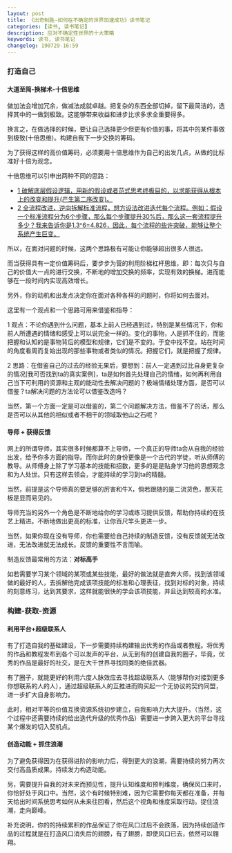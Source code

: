 ```yaml
---
layout: post
title: 《出奇制胜-如何在不确定的世界加速成功》读书笔记
categories: [读书, 读书笔记]
description: 应对不确定性世界的十大策略
keywords: 读书, 读书笔记
changelog: 190729-16:59 
---
```


### 打造自己

#### 大道至简-换梯术-十倍思维


做加法会增加冗余，做减法成就卓越。把复杂的东西全部切掉，留下最简洁的，选择其中的一做到极致。这能够带来收益和进步比求多求全重要得多。

换言之，在做选择的时候，要让自己选择更少但更有价值的事，将其中的某件事做到极致(十倍思维)。构建自我下一步交换的筹码。

为了获得这样的高价值筹码，必须要用十倍思维作为自己的出发几点，从做的比标准好十倍为观念。

十倍思维可以引申出两种不同的思路：

- <u>1 破解底层假设逻辑，用新的假设或者范式思考终极目的，以求能获得从根本上的改变和提升(产生第二序改变)。</u>
- <u>2 全流程改进，逆向拆解标准流程，想方设法改进迭代每个流程。例如：假设一个标准流程分为6个步骤，那么每个步骤提升30%后，那么这一套流程提升多少？我来告诉你是1.3^6=4.826，因此，每个流程的些许突破，能够让整个系统产生巨变。</u>

所以，在面对问题的时候，这两个思路极有可能让你能够超出很多人很远。

而当获得具有一定价值筹码后，要步步为营的利用阶梯杠杆思维，即：每次只与自己的价值大一点的进行交换，不断地的增加交换的频率，实现有效的换梯。进而能够在一段时间内实现高效增长。

另外，你的动机和出发点决定你在面对各种各样的问题时，你将如何去面对。

这里有一个观点和一个思路可用来借鉴和指导：

1 观点：不论你遇到什么问题，基本上前人已经遇到过，特别是某些情况下，你和前人所遭遇的情绪和感受上可以说完全一样的。变化的事物，人是抓不住的，而能把握和认知的是事物背后的模型和规律，它们是不变的。于变中找不变。站在时间的角度看周而复始出现的那些事物或者类似的情况。把握它们，就是把握了规律。

2 思路：在借鉴自己的过去的经验无果后，要想到：前人一定遇到过比自身更复杂的情况[我可否找到ta的真实案例]，ta是如何首先处理自己的情绪，如何再利用自己当下可利用的资源和主观的能动性去解决问题的？极端情绪处理方面，是否可以借鉴？ta解决问题的方法论可以借鉴改造吗？

当然，第一个方面一定是可以借鉴的，第二个问题解决方法，借鉴不了的话，那么是否可以从其他的相似或者不相干的领域取他山之石呢？
  
#### 导师 + 获得反馈

网上的所谓导师，其实很多时候都算不上导师，一个真正的导师ta会从自我的经验出发，给予你多方面的指导。而你此时的身份更像是一个古代的学徒，听从师傅的教导。从师傅身上除了学习基本的技能和招数，更多的是是贴身学习他的思想观念和为人处世。只有这样去领会，才能持续的学习到ta的精髓。

当然，前提是这个导师真的要足够的厉害和牛X，倘若跟随的是二流货色，那天花板是显而易见的。

导师充当的另外一个角色是不断地给你的学习或练习提供反馈，帮助你持续的在技艺上精进。不断地做出更高的标准，让你百尺竿头更进一步。

当然，如果你现在没有导师，你也需要给自己持续的制造反馈，没有反馈就无法改进，无法改进就无法成长。反馈的重要性不言而喻。

制造反馈最常用的方法：**对标高手**

如若需要学习某个领域的某项或某些技能，最好的做法就是直奔大师，找到该领域做的最好的人，去拆解他完成该项技能的标准和心理表征，找到对标的对象，持续的刻意练习，达到其要求，这样就能很快的学会该项技能，并且达到较高的水准。

### 构建-获取-资源

#### 利用平台+超级联系人

有了打造自我的基础建设，下一步需要持续构建输出优秀的作品或者教程。将优秀的作品和教程发布到各个可以发声的平台，从无到有的创建自我的圈子，毕竟，优秀的作品是最好的社交，是在大千世界寻找同类的绝佳武器。

有了圈子，就能更好的利用六度人脉效应去寻找超级联系人（能够帮你对接到更多你想联系的人的人），通过超级联系人的互推进而购买起一个无协议的契约同盟，进一步扩大自身影响力。

此时，相对平等的价值互换资源系统初步建立，自我影响力大大提升。（当然，这个过程中还需要持续的给出迭代升级的优秀作品）需要进一步跨入更大的平台寻找某个爆发的切入契机点。

#### 创造动能 + 抓住浪潮

为了避免获得因为在获得进阶的影响力后，得到更大的浪潮，需要持续的努力再次交付高品质成果。持续发力构造动能。

另，需要提升自我的对未来而预见性，提升认知维度和预判维度，确保风口来时，你恰好处于风口中。当然，这个有时候特别难，因为它需要你每天都在准备，并每天给出时间系统思考如何从未来往回看，然后这个视角和维度采取行动。捉住浪潮，走向巅峰。

补充说明，你的的持续累积的作品保证了你在风口过后不会跌落，因为持续创造作品的过程就是在打造风口消失后的翅膀，有了翅膀，即使风口已去，依然可以翱翔。


  


